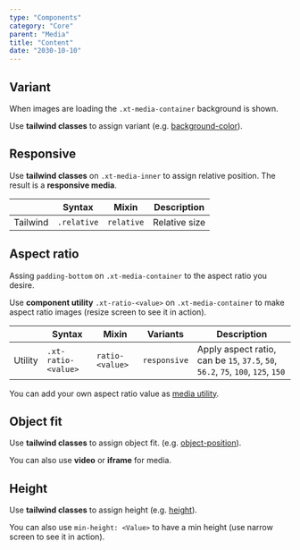 ```yaml
---
type: "Components"
category: "Core"
parent: "Media"
title: "Content"
date: "2030-10-10"
---
```


## Variant

When images are loading the `.xt-media-container` background is shown.

Use **tailwind classes** to assign variant (e.g. [background-color](https://tailwindcss.com/docs/background-color)).

<demo>
  <demovanilla src="vanilla/components/core/media/variant">
  </demovanilla>
</demo>

## Responsive

Use **tailwind classes** on `.xt-media-inner` to assign relative position. The result is a **responsive media**.

<div class="xt-overflow-sub overflow-y-hidden overflow-x-scroll my-4 xt-my-auto w-full">

|                      | Syntax                          | Mixin            | Description                   |
| ----------------------- | ----------------------------------------- | -----------------------------| ----------------------------- |
| Tailwind                  | `.relative`                     | `relative`                | Relative size            |

</div>

<demo>
  <demovanilla src="vanilla/components/core/media/responsive">
  </demovanilla>
</demo>

## Aspect ratio

Assing `padding-bottom` on `.xt-media-container` to the aspect ratio you desire.

<demo>
  <demovanilla src="vanilla/components/core/media/ratio">
  </demovanilla>
</demo>

Use **component utility** `.xt-ratio-<value>` on `.xt-media-container` to make aspect ratio images (resize screen to see it in action).

<div class="xt-overflow-sub overflow-y-hidden overflow-x-scroll my-4 xt-my-auto w-full">

|                      | Syntax                          | Mixin            | Variants               | Description                   |
| ----------------------- | ---------------------------- | -----------------| ----------------------------- |----------------------------- |
| Utility                  | `.xt-ratio-<value>`       | `ratio-<value>`                | `responsive`                | Apply aspect ratio, can be `15`, `37.5`, `50`, `56.2`, `75`, `100`, `125`, `150`            |

</div>

You can add your own aspect ratio value as [media utility](/components/core/media#customization).

<demo>
  <demovanilla src="vanilla/components/core/media/ratio-class">
  </demovanilla>
</demo>

## Object fit

Use **tailwind classes** to assign object fit. (e.g. [object-position](https://tailwindcss.com/docs/object-position)).

<demo>
  <demovanilla src="vanilla/components/core/media/cover">
  </demovanilla>
  <demovanilla src="vanilla/components/core/media/contain">
  </demovanilla>
</demo>

You can also use **video** or **iframe** for media.

<demo>
  <demovanilla src="vanilla/components/core/media/video">
  </demovanilla>
  <demovanilla src="vanilla/components/core/media/iframe">
  </demovanilla>
</demo>

## Height

Use **tailwind classes** to assign height (e.g. [height](https://tailwindcss.com/docs/height)).

<demo>
  <demovanilla src="vanilla/components/core/media/height">
  </demovanilla>
</demo>

You can also use `min-height: <Value>` to have a min height (use narrow screen to see it in action).

<demo>
  <demovanilla src="vanilla/components/core/media/min-height">
  </demovanilla>
</demo>
